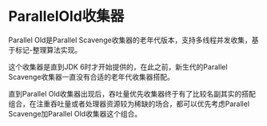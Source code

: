 # ParallelOld收集器

Parallel Old是Parallel Scavenge收集器的老年代版本，支持多线程并发收集，基于标记-整理算法实现。

这个收集器是直到JDK 6时才开始提供的，在此之前，新生代的Parallel Scavenge收集器一直没有合适的老年代收集器搭配。

直到Parallel Old收集器出现后，吞吐量优先收集器终于有了比较名副其实的搭配组合，在注重吞吐量或者处理器资源较为稀缺的场合，都可以优先考虑Parallel Scavenge加Parallel Old收集器这个组合。
